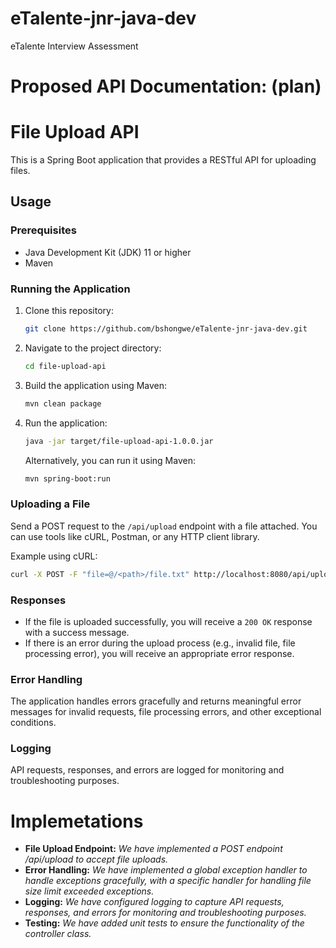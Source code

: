 # eTalente-jnr-java-dev
eTalente Interview Assessment

# Proposed API Documentation: (plan)

# File Upload API

This is a Spring Boot application that provides a RESTful API for uploading files.

## Usage

### Prerequisites

- Java Development Kit (JDK) 11 or higher
- Maven

### Running the Application

1. Clone this repository:

   ```bash
   git clone https://github.com/bshongwe/eTalente-jnr-java-dev.git
   ```

2. Navigate to the project directory:

   ```bash
   cd file-upload-api
   ```

3. Build the application using Maven:

   ```bash
   mvn clean package
   ```

4. Run the application:

   ```bash
   java -jar target/file-upload-api-1.0.0.jar
   ```

   Alternatively, you can run it using Maven:

   ```bash
   mvn spring-boot:run
   ```

### Uploading a File

Send a POST request to the `/api/upload` endpoint with a file attached. You can use tools like cURL, Postman, or any HTTP client library.

Example using cURL:

```bash
curl -X POST -F "file=@/<path>/file.txt" http://localhost:8080/api/upload
```

### Responses

- If the file is uploaded successfully, you will receive a `200 OK` response with a success message.
- If there is an error during the upload process (e.g., invalid file, file processing error), you will receive an appropriate error response.

### Error Handling

The application handles errors gracefully and returns meaningful error messages for invalid requests, file processing errors, and other exceptional conditions.

### Logging

API requests, responses, and errors are logged for monitoring and troubleshooting purposes.

# Implemetations
-   <strong>File Upload Endpoint:</strong> <i>We have implemented a POST endpoint /api/upload to accept file uploads.</i>
-   <strong>Error Handling:</strong> <i>We have implemented a global exception handler to handle exceptions gracefully, with a specific handler for handling file size limit exceeded exceptions.</i>
-   <strong>Logging:</strong> <i>We have configured logging to capture API requests, responses, and errors for monitoring and troubleshooting purposes.</i>
-   <strong>Testing:</strong> <i>We have added unit tests to ensure the functionality of the controller class.</i>
